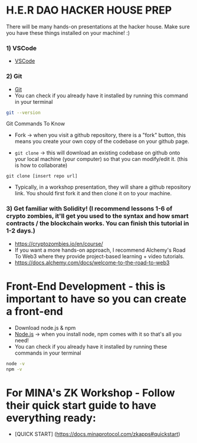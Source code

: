 # H.E.R DAO HACKER HOUSE PREP

There will be many hands-on presentations at the hacker house. Make sure you have these things installed on your machine! :)

### 1) VSCode
* [VSCode](https://code.visualstudio.com/)

### 2) Git
* [Git](https://git-scm.com/downloads)
* You can check if you already have it installed by running this command in your terminal
```bash
git --version
```

Git Commands To Know

* Fork -> when you visit a github repository, there is a "fork" button, this means you create your own copy of the codebase on your github page.

* `git clone` -> this will download an existing codebase on github onto your local machine (your computer) so that you can modify/edit it. (this is how to collaborate)
```
git clone [insert repo url]
```
* Typically, in a workshop presentation, they will share a github repository link. You should first fork it and then clone it on to your machine.

### 3) Get familiar with Solidity! (I recommend lessons 1-6 of crypto zombies, it'll get you used to the syntax and how smart contracts / the blockchain works. You can finish this tutorial in 1-2 days.)
* https://cryptozombies.io/en/course/
* If you want a more hands-on approach, I recommend Alchemy's Road To Web3 where they provide project-based learning + video tutorials.
* https://docs.alchemy.com/docs/welcome-to-the-road-to-web3

# Front-End Development - this is important to have so you can create a front-end
* Download node.js & npm
* [Node.js](https://nodejs.org/en/) -> when you install node, npm comes with it so that's all you need!
* You can check if you already have it installed by running these commands in your terminal

```bash
node -v
npm -v
```

# For MINA's ZK Workshop - Follow their quick start guide to have everything ready:
* [QUICK START] (https://docs.minaprotocol.com/zkapps#quickstart)
